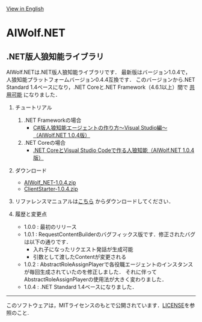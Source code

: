 [View in English](https://github.com/AIWolfSharp/AIWolf_NET/blob/master/README-E.md)
# AIWolf.NET
## .NET版人狼知能ライブラリ
AIWolf.NETは.NET版人狼知能ライブラリです．
最新版はバージョン1.0.4で，人狼知能プラットフォームバージョン0.4.4互換です．
このバージョンから.NET Standard 1.4ベースになり，.NET Coreと.NET Framework（4.6.1以上）間で
[共用可能](https://docs.microsoft.com/ja-jp/dotnet/articles/standard/library)
になりました．

1. チュートリアル
    1. .NET Frameworkの場合
        * [C#版人狼知能エージェントの作り方～Visual Studio編～（AIWolf.NET 1.0.4版）](https://www.slideshare.net/takots/c-59927842)
    1. .NET Coreの場合
        * [.NET CoreとVisual Studio Codeで作る人狼知能（AIWolf.NET 1.0.4版）](https://www.slideshare.net/takots/net-corevs-code-71808207)

1. ダウンロード

    * [AIWolf_NET-1.0.4.zip](https://github.com/AIWolfSharp/AIWolf_NET/releases/download/v1.0.4/AIWolf_NET-1.0.4.zip)
    * [ClientStarter-1.0.4.zip](https://github.com/AIWolfSharp/AIWolf_NET/releases/download/v1.0.4/ClientStarter-1.0.4.zip)

1. リファレンスマニュアルは[こちら](https://github.com/AIWolfSharp/AIWolfCore/releases/download/v1.0.2/AIWolf_NET_ReferenceManual.zip)
からダウンロードしてください．

1. 履歴と変更点

    * 1.0.0 : 最初のリリース
    * 1.0.1 : RequestContentBuilderのバグフィックス版です．修正されたバグは以下の通りです．
      * 入れ子になったリクエスト発話が生成可能
      * 引数として渡したContentが変更される
    * 1.0.2 : AbstractRoleAssignPlayerで各役職エージェントのインスタンスが毎回生成されていたのを修正しました．
それに伴ってAbstractRoleAssignPlayerの使用法が大きく変わりました．
    * 1.0.4 : .NET Standard 1.4ベースになりました．
      

---
このソフトウェアは，MITライセンスのもとで公開されています．[LICENSE](https://github.com/AIWolfSharp/AIWolf_NET/blob/master/LICENSE)を参照のこと.
